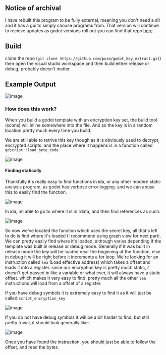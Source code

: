 ## Notice of archival
I have rebuilt this program to be fully external, meaning you don't need a dll and it has a gui to simply choose programs from. That version will continue to recieve updates as godot versions roll out
you can find that repo [here](https://github.com/pozm/gdke)
## Build
clone the repo (`git clone https://github.com/pozm/godot_key_extract.git`) then open the visual studio workspace and then build either release or debug, probably doesn't matter.
## Example Output
![image](https://user-images.githubusercontent.com/44528100/211037437-7ed49f67-68ba-4b62-b958-827f2289ca76.png)

### How does this work?
When you build a godot template with an encryption key set, the build tool (scons) will inline somewhere into the file. And so the key is in a random location pretty much every time you build.

We are still able to retrive this key though as it is obviously used to decrypt, encrypted scripts. and the place where it happens is in a function called `gdscript::load_byte_code`

![image](https://user-images.githubusercontent.com/44528100/211037537-f2b76cb7-2734-445a-a28d-c3bca404035d.png)

#### Finding statically
Thankfully it's really easy to find functions in ida, or any other modern static analysis program, as godot has verbose error logging. and we can abuse this to easily find the function.

![image](https://user-images.githubusercontent.com/44528100/211037616-76395bda-2fbf-43a5-81a9-a7da6374e0cb.png)

In ida, im able to go to where it is in rdata, and then find references as such:

![image](https://user-images.githubusercontent.com/44528100/211037662-501c041d-48e4-4813-9be7-bf4bead287df.png)

So now we've located the function which uses the secret key, all that's left to do is find where it's loaded (I recommend using graph view for next part). We can pretty easily find where it's loaded, although varies depending if the template was built in release or debug mode. Generally if it was built in release mode the key will be loaded near the beginning of the function, else in debug it will be right before it increments a for loop. We're looking for an instruction called `lea` (Load effective address) which takes a offset and loads it into a register. since our encryption key is pretty much static, it doesn't get passed in like a variable or what ever, it will always have a static offset. which makes it very easy to find. pretty much all the other `lea` instructions will load from a offset of a register.

If you have debug symbols it is extremely easy to find it as it will just be called `script_encryption_key`

![image](https://user-images.githubusercontent.com/44528100/211037804-c7270729-cdca-4f5d-8290-be613ef312c4.png)

If you do not have debug symbols it will be a bit harder to find, but still pretty trivial, it should look generally like:

![image](https://user-images.githubusercontent.com/44528100/211037865-16e58a09-74e8-43ae-a15c-fa27c123e6e7.png)

Once you have found the instruction, you should just be able to follow the offset, and read the bytes.
